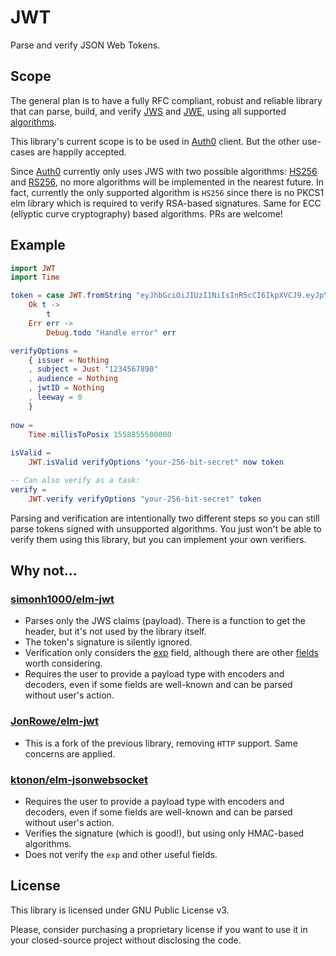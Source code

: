 # JWT

Parse and verify JSON Web Tokens.

## Scope

The general plan is to have a fully RFC compliant, robust and reliable library that can parse, build, and verify
[JWS](https://package.elm-lang.org/packages/simonh1000/elm-jwt/7.0.0/) and
[JWE](https://tools.ietf.org/html/rfc7516#section-3.3), using all supported
[algorithms](https://tools.ietf.org/html/rfc7518).

This library's current scope is to be used in [Auth0](https://auth0.com/) client.
But the other use-cases are happily accepted.

Since [Auth0](https://auth0.com/) currently only uses JWS with two possible
algorithms: [HS256](https://tools.ietf.org/html/rfc7518#section-3.2)
and [RS256](https://tools.ietf.org/html/rfc7518#section-3.3), no more algorithms will be implemented in the nearest 
future. In fact, currently the only supported algorithm is `HS256` since there is no PKCS1 elm library which is required
to verify RSA-based signatures. Same for ECC (ellyptic curve cryptography) based algorithms. PRs are welcome!

## Example

```elm
import JWT
import Time

token = case JWT.fromString "eyJhbGciOiJIUzI1NiIsInR5cCI6IkpXVCJ9.eyJpYXQiOjE1MTYyMzkwMjIsIm5hbWUiOiJKb2huIERvZSIsInN1YiI6IjEyMzQ1Njc4OTAifQ.fdOPQ05ZfRhkST2-rIWgUpbqUsVhkkNVNcuG7Ki0s-8" of
    Ok t ->
        t
    Err err ->
        Debug.todo "Handle error" err

verifyOptions =
    { issuer = Nothing
    , subject = Just "1234567890"
    , audience = Nothing
    , jwtID = Nothing
    , leeway = 0
    }
    
now =
    Time.millisToPosix 1558855500000
    
isValid =
    JWT.isValid verifyOptions "your-256-bit-secret" now token

-- Can also verify as a task:
verify =
    JWT.verify verifyOptions "your-256-bit-secret" token
```

Parsing and verification are intentionally two different steps so you can still parse tokens signed with 
unsupported algorithms. You just won't be able to verify them using this library, but you can implement your own 
verifiers.

## Why not...

### [simonh1000/elm-jwt](https://package.elm-lang.org/packages/simonh1000/elm-jwt/7.0.0/)

* Parses only the JWS claims (payload). There is a function to get the header, but it's not used by the library itself.
* The token's signature is silently ignored.
* Verification only considers the [exp](https://tools.ietf.org/html/rfc7519#section-4.1.4) field, although there are 
other [fields](https://tools.ietf.org/html/rfc7519#section-4.1) worth considering.
* Requires the user to provide a payload type with encoders and decoders, even if some fields are well-known and can 
be parsed without user's action.

### [JonRowe/elm-jwt](https://package.elm-lang.org/packages/JonRowe/elm-jwt/1.0.0/)

* This is a fork of the previous library, removing `HTTP` support. Same concerns are applied.

### [ktonon/elm-jsonwebsocket](https://package.elm-lang.org/packages/ktonon/elm-jsonwebtoken/1.0.4/)

* Requires the user to provide a payload type with encoders and decoders, even if some fields are well-known and can 
be parsed without user's action.
* Verifies the signature (which is good!), but using only HMAC-based algorithms.
* Does not verify the `exp` and other useful fields.

## License

This library is licensed under GNU Public License v3. 

Please, consider purchasing a proprietary license if you want to use it in your closed-source project without 
disclosing the code.
